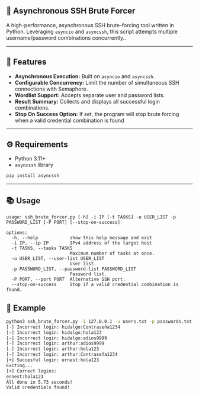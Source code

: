## 🚀 Asynchronous SSH Brute Forcer

A high-performance, asynchronous SSH brute-forcing tool written in Python. Leveraging `asyncio` and `asyncssh`, this script attempts multiple username/password combinations concurrently..

---

## 📝 Features

- **Asynchronous Execution:** Built on `asyncio` and `asyncssh`.
- **Configurable Concurrency:** Limit the number of simultaneous SSH connections with Semaphore.
- **Wordlist Support:** Accepts separate user and password lists.
- **Result Summary:** Collects and displays all successful login combinations.
- **Stop On Success Option:** If set, the program will stop brute forcing when a valid credential combination is found

---

## ⚙️ Requirements

- Python 3.11+
- `asyncssh` library

```bash
pip install asyncssh
````

---

## 📚 Usage

```
usage: ssh_brute_forcer.py [-h] -i IP [-t TASKS] -u USER_LIST -p PASSWORD_LIST [-P PORT] [--stop-on-success]

options:
  -h, --help            show this help message and exit
  -i IP, --ip IP        IPv4 address of the target host
  -t TASKS, --tasks TASKS
                        Maximum number of tasks at once.
  -u USER_LIST, --user-list USER_LIST
                        User list.
  -p PASSWORD_LIST, --password-list PASSWORD_LIST
                        Password list.
  -P PORT, --port PORT  Alternative SSH port.
  --stop-on-success     Stop if a valid credential combination is found.
```

## 🌟 Example

```bash
python3 ssh_brute_forcer.py -i 127.0.0.1 -u users.txt -p passwords.txt -t 4 --stop-on-success
[-] Incorrect login: hidalgo:Contraseña1234
[-] Incorrect login: hidalgo:hola123
[-] Incorrect login: hidalgo:adios9999
[-] Incorrect login: arthur:adios9999
[-] Incorrect login: arthur:hola123
[-] Incorrect login: arthur:Contraseña1234
[+] Succesful login: ernest:hola123
Exiting...
[+] Correct logins:
ernest:hola123
All done in 5.73 seconds!
Valid credentials found!
```

